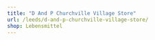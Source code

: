 ```yaml
---
title: "D And P Churchville Village Store"
url: /leeds/d-and-p-churchville-village-store/
shop: Lebensmittel
---
```


